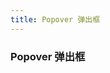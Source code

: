 ```yaml
---
title: Popover 弹出框
---
```


### Popover 弹出框

<script>
  export default {
    data() {
      return {
        visible: false,
         visible2: false,
        gridData: [{
          date: '2016-05-02',
          name: '王小虎',
          address: '上海市普陀区金沙江路 1518 弄'
        }, {
          date: '2016-05-04',
          name: '王小虎',
          address: '上海市普陀区金沙江路 1518 弄'
        }, {
          date: '2016-05-01',
          name: '王小虎',
          address: '上海市普陀区金沙江路 1518 弄'
        }, {
          date: '2016-05-03',
          name: '王小虎',
          address: '上海市普陀区金沙江路 1518 弄'
        }]
      };
    }
  };
</script>
<template>
  <ml-popover
    placement="top-start"
    title="标题"
    width="200"
    trigger="hover"
    content="这是一段内容,这是一段内容,这是一段内容,这是一段内容。">
    <ml-button slot="reference">hover 激活</ml-button>
  </ml-popover>
  <ml-popover
    placement="bottom"
    title="标题"
    width="200"
    trigger="click"
    content="这是一段内容,这是一段内容,这是一段内容,这是一段内容。">
    <ml-button slot="reference">click 激活</ml-button>
  </ml-popover>
  <ml-popover
    ref="popover"
    placement="right"
    title="标题"
    width="200"
    trigger="focus"
    content="这是一段内容,这是一段内容,这是一段内容,这是一段内容。">
  </ml-popover>
  <ml-button v-popover:popover>focus 激活</ml-button>
  <ml-popover
    placement="bottom"
    title="标题"
    width="200"
    trigger="manual"
    content="这是一段内容,这是一段内容,这是一段内容,这是一段内容。"
    v-model="visible">
    <ml-button slot="reference" @click="visible = !visible">手动激活</ml-button>
  </ml-popover>
  <ml-popover
  placement="right"
  width="400"
  trigger="click">
  <ml-table :data="gridData">
    <ml-table-column width="150" property="date" label="日期"></ml-table-column>
    <ml-table-column width="100" property="name" label="姓名"></ml-table-column>
    <ml-table-column width="300" property="address" label="地址"></ml-table-column>
  </ml-table>
  <ml-button slot="reference">click 激活</ml-button>
</ml-popover>
<ml-popover
  placement="top"
  width="160"
  v-model="visible2">
  <p>这是一段内容这是一段内容确定删除吗？</p>
  <div style="text-align: right; margin: 0">
    <ml-button size="mini" type="text" @click="visible = false">取消</ml-button>
    <ml-button type="primary" size="mini" @click="visible = false">确定</ml-button>
  </div>
  <ml-button slot="reference">删除</ml-button>
</ml-popover>
</template>